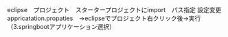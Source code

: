 
eclipse　プロジェクト　スタータープロジェクトにimport　パス指定
設定変更　appricatation.propaties　→eclipseでプロジェクト右クリック後→実行（3.springbootアプリケーション選択）

